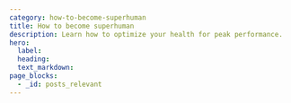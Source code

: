 ```yaml
---
category: how-to-become-superhuman
title: How to become superhuman
description: Learn how to optimize your health for peak performance.
hero:
  label:
  heading:
  text_markdown:
page_blocks:
  - _id: posts_relevant
---
```

